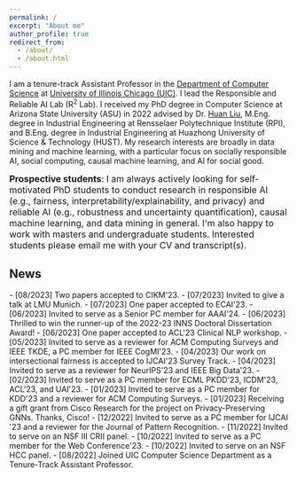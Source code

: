 ```yaml
---
permalink: /
excerpt: "About me"
author_profile: true
redirect_from: 
  - /about/
  - /about.html
---
```


I am a tenure-track Assistant Professor in the [Department of Computer Science](https://cs.uic.edu/) at [University of Illinois Chicago (UIC)](https://www.uic.edu/). I lead the Responsible and Reliable AI Lab (R<sup>2</sup> Lab). I received my PhD degree in Computer Science at Arizona State University (ASU) in 2022 advised by Dr. [Huan Liu](https://scholar.google.com/citations?user=Dzf46C8AAAAJ&hl=en), M.Eng. degree in Industrial Engineering at Rensselaer Polytechnique Institute (RPI), and B.Eng. degree in Industrial Engineering at Huazhong University of Science & Technology (HUST). My research interests are broadly in data mining and machine learning, with a particular focus on socially responsible AI, social computing, causal machine learning, and AI for social good.

<font size="3"> **Prospective students**: I am always actively looking for self-motivated PhD students to conduct research in responsible AI (e.g., fairness, interpretability/explainability, and privacy) and reliable AI (e.g., robustness and uncertainty quantification), causal machine learning, and data mining in general. I'm also happy to work with masters and undergraduate students. Interested students please email me with your CV and transcript(s). </font>

<h2>News</h2>
- [08/2023] Two papers accepted to CIKM'23.
- [07/2023] Invited to give a talk at LMU Munich.  
- [07/2023] One paper accepted to ECAI'23. 
- [06/2023] Invited to serve as a Senior PC member for AAAI'24. 
- [06/2023] Thrilled to win the runner-up of the 2022-23 INNS Doctoral Dissertation Award! 
- [06/2023] One paper accepted to ACL'23 Clinical NLP workshop. 
- [05/2023] Invited to serve as a reviewer for ACM Computing Surveys and IEEE TKDE, a PC member for IEEE CogMI'23.
- [04/2023] Our work on intersectional fairness is accepted to IJCAI'23 Survey Track. 
- [04/2023] Invited to serve as a reviewer for NeurIPS'23 and IEEE Big Data'23.
- [02/2023] Invited to serve as a PC member for ECML PKDD'23, ICDM'23, ACL'23, and UAI'23.
- [01/2023] Invited to serve as a PC member for KDD'23 and a reviewer for ACM Computing Surveys.
- [01/2023] Receiving a gift grant from Cisco Research for the project on Privacy-Preserving GNNs. Thanks, Cisco!
- [12/2022] Invited to serve as a PC member for IJCAI '23 and a reviewer for the Journal of Pattern Recognition.
- [11/2022] Invited to serve on an NSF III CRII panel.
- [10/2022] Invited to serve as a PC member for the Web Conference'23.
- [10/2022] Invited to serve on an NSF HCC panel.
- [08/2022] Joined UIC Computer Science Department as a Tenure-Track Assistant Professor.
